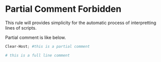 # Partial Comment Forbidden
This rule will provides simplicity for the automatic process of interpretting lines of scripts.

Partial comment is like below.
``` powershell
Clear-Host; #this is a partial comment

# this is a full line comment
```

